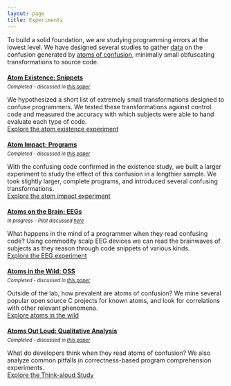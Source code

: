 ```yaml
---
layout: page
title: Experiments
---
```


<style>
.project-status {
  margin-top: -0.8rem;
  margin-bottom: 0.6rem;
  font-style: italic;
  font-size: 0.8em;
}

h4 {
  margin-top: 1.2rem;
}
</style>

To build a solid foundation, we are studying programming errors at the lowest level. We have designed several studies to gather [data](data) on the confusion generated by [atoms of confusion](theory), minimally small obfuscating transformations to source code.

#### [Atom Existence: Snippets](2016-snippet-study)
<div class='project-status'>Completed - discussed in <a href="papers/understanding-misunderstandings-fse-2017.pdf">this paper</a></div>

We hypothesized a short list of extremely small transformations designed to confuse programmers. We tested these transformations against control code and measured the accuracy with which subjects were able to hand evaluate each type of code.  
[Explore the atom existence experiment](2016-snippet-study)

#### [Atom Impact: Programs](2016-program-study)
<div class='project-status'>Completed - discussed in <a href="papers/understanding-misunderstandings-fse-2017.pdf">this paper</a></div>

With the confusing code confirmed in the existence study, we built a larger experiment to study the effect of this confusion in a lengthier sample. We took slightly larger, complete programs, and introduced several confusing transformations.  
[Explore the atom impact experiment](2016-program-study)

#### [Atoms on the Brain: EEGs](2017-eeg-study/)
<div class='project-status'>In progress - Pilot discussed <a href="papers/program-comprehension-eeg-2017.pdf">here</a></div>

What happens in the mind of a programmer when they read confusing code? Using commodity scalp EEG devices we can read the brainwaves of subjects as they reason through code snippets of various kinds.  
[Explore the EEG experiment](2017-eeg-study/)

#### [Atoms in the Wild: OSS](2017-atom-finder)
<div class='project-status'>Completed - discussed in <a href="{{site.paper_url.atom_finder}}">this paper</a></div>

Outside of the lab, how prevalent are atoms of confusion? We mine several
popular open source C projects for known atoms, and look for correlations with
other relevant phenomena.  
[Explore atoms in the wild](2017-atom-finder)

#### [Atoms Out Loud: Qualitative Analysis](2020-think-aloud)
<div class='project-status'>Completed - discussed in <a href="{{site.paper_url.think_aloud}}">this paper</a></div>

What do developers think when they read atoms of confusion? We also analyze
common pitfalls in correctness-based program comprehension experiments.  
[Explore the Think-aloud Study](2020-think-aloud)

